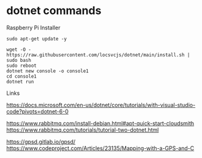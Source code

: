 # dotnet commands

Raspberry Pi Installer

```console
sudo apt-get update -y

wget -O - https://raw.githubusercontent.com/locsvcjs/dotnet/main/install.sh | sudo bash
sudo reboot
dotnet new console -o console1
cd console1
dotnet run
```
Links

https://docs.microsoft.com/en-us/dotnet/core/tutorials/with-visual-studio-code?pivots=dotnet-6-0

https://www.rabbitmq.com/install-debian.html#apt-quick-start-cloudsmith
https://www.rabbitmq.com/tutorials/tutorial-two-dotnet.html

https://gpsd.gitlab.io/gpsd/
https://www.codeproject.com/Articles/23135/Mapping-with-a-GPS-and-C
